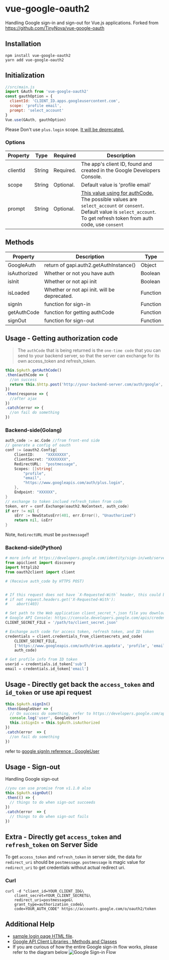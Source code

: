 # vue-google-oauth2
Handling Google sign-in and sign-out for Vue.js applications.
Forked from https://github.com/TinyNova/vue-google-oauth


## Installation
```
npm install vue-google-oauth2
yarn add vue-google-oauth2
```

## Initialization
```javascript
//src/main.js
import GAuth from 'vue-google-oauth2'
const gauthOption = {
  clientId: 'CLIENT_ID.apps.googleusercontent.com',
  scope: 'profile email',
  prompt: 'select_account'
}
Vue.use(GAuth, gauthOption)

```
Please Don't use `plus.login` scope. [It will be deprecated.](https://developers.google.com/identity/sign-in/web/quick-migration-guide)

### Options
| Property     | Type     | Required        | Description     |
|--------------|----------|-----------------|-----------------|
| clientId     | String   | Required.       | The app's client ID, found and created in the Google Developers Console. |
| scope        | String   | Optional.       | Default value is 'profile email' |
| prompt       | String   | Optional.       | [This value using for authCode.](https://developers.google.com/api-client-library/javascript/reference/referencedocs#gapiauth2offlineaccessoptions) The possible values are `select_account` or `consent`. Default value is `select_account`. To get refresh token from auth code, use `consent`|

## Methods
| Property     | Description        | Type     |
|--------------|--------------------|----------|
| GoogleAuth   | return of gapi.auth2.getAuthInstance()   | Object |
| isAuthorized | Whether or not you have auth | Boolean  |
| isInit       | Whether or not api init | Boolean  |
| isLoaded     | Whether or not api init. will be deprecated. | Function  |
| signIn       | function for sign-in | Function  |
| getAuthCode  | function for getting authCode | Function  |
| signOut      | function for sign-out | Function  |

## Usage - Getting authorization code
>The `authCode` that is being returned is the `one-time code` that you can send to your backend server, so that the server can exchange for its own access_token and refresh_token.

```javascript
this.$gAuth.getAuthCode()
.then(authCode => {
  //on success
  return this.$http.post('http://your-backend-server.com/auth/google', { code: authCode, redirect_uri: 'postmessage' })
})
.then(response => {
  //after ajax
})
.catch(error => {
  //on fail do something
})
```

### Backend-side(Golang)
```go
auth_code := ac.Code //from front-end side
// generate a config of oauth
conf := &oauth2.Config{
	ClientID:     "XXXXXXXX",
	ClientSecret: "XXXXXXXX",
	RedirectURL:  "postmessage",
	Scopes: []string{
		"profile",
		"email",
		"https://www.googleapis.com/auth/plus.login",
	},
	Endpoint: "XXXXXX",
}
// exchange to token inclued refresh_token from code
token, err = conf.Exchange(oauth2.NoContext, auth_code)
if err != nil {
	sErr := NewStatusErr(401, err.Error(), "Unauthorized")
	return nil, &sErr
}
```
Note, ```RedirectURL``` must be ```postmessage```!!

### Backend-side(Python)
```python
# more info at https://developers.google.com/identity/sign-in/web/server-side-flow?authuser=1
from apiclient import discovery
import httplib2
from oauth2client import client

# (Receive auth_code by HTTPS POST)


# If this request does not have `X-Requested-With` header, this could be a CSRF
# if not request.headers.get('X-Requested-With'):
#    abort(403)

# Set path to the Web application client_secret_*.json file you downloaded from the
# Google API Console: https://console.developers.google.com/apis/credentials
CLIENT_SECRET_FILE = '/path/to/client_secret.json'

# Exchange auth code for access token, refresh token, and ID token
credentials = client.credentials_from_clientsecrets_and_code(
    CLIENT_SECRET_FILE,
    ['https://www.googleapis.com/auth/drive.appdata', 'profile', 'email'],
    auth_code)

# Get profile info from ID token
userid = credentials.id_token['sub']
email = credentials.id_token['email']
```



## Usage - Directly get back the `access_token` and `id_token` or use api request

```javascript
this.$gAuth.signIn()
.then(GoogleUser => {
  // On success do something, refer to https://developers.google.com/api-client-library/javascript/reference/referencedocs#googleusergetid
  console.log('user', GoogleUser)
  this.isSignIn = this.$gAuth.isAuthorized
})
.catch(error  => {
  //on fail do something
})
```

refer to [google signIn reference : GoogleUser](https://developers.google.com/api-client-library/javascript/reference/referencedocs#googleusergetid)


## Usage - Sign-out
Handling Google sign-out
```javascript
//you can use promise from v1.1.0 also
this.$gAuth.signOut()
.then(() => {
  // things to do when sign-out succeeds
})
.catch(error  => {
  // things to do when sign-out fails
})
```

## Extra - Directly get `access_token` and `refresh_token` on Server Side
To get `access_token` and `refresh_token` in server side, the data for `redirect_uri` should be `postmessage`. `postmessage` is magic value for `redirect_uri` to get credentials without actual redirect uri.

### Curl
```
curl -d "client_id=YOUR_CLIENT_ID&\
    client_secret=YOUR_CLIENT_SECRET&\
	redirect_uri=postmessage&\
	grant_type=authorization_code&\
	code=YOUR_AUTH_CODE" https://accounts.google.com/o/oauth2/token
```

## Additional Help
- [sample login page HTML file](https://github.com/guruahn/vue-google-oauth2/blob/master/sample.html).
- [Google API Client Libraries : Methods and Classes](https://developers.google.com/api-client-library/javascript/reference/referencedocs)
- If you are curious of how the entire Google sign-in flow works, please refer to the diagram below
![Google Sign-in Flow](http://i.imgur.com/BQPXKyT.png)

